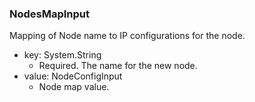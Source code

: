 ### NodesMapInput
Mapping of Node name to IP configurations for the node.

- key: System.String
  - Required. The name for the new node.
- value: NodeConfigInput
  - Node map value.
